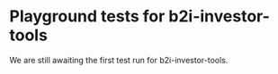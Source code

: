 # Playground tests for b2i-investor-tools
We are still awaiting the first test run for b2i-investor-tools.
